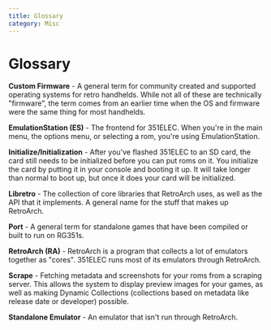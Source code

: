 ```yaml
---
title: Glossary
category: Misc
---
```


# Glossary

**Custom Firmware** - A general term for community created and supported operating systems for retro handhelds. While not all of these are technically "firmware", the term comes from an earlier time when the OS and firmware were the same thing for most handhelds.

**EmulationStation (ES)** - The frontend for 351ELEC. When you're in the main menu, the options menu, or selecting a rom, you're using EmulationStation.

**Initialize/Initialization** - After you've flashed 351ELEC to an SD card, the card still needs to be initialized before you can put roms on it. You initialize the card by putting it in your console and booting it up. It will take longer than normal to boot up, but once it does your card will be initialized.

**Libretro** - The collection of core libraries that RetroArch uses, as well as the API that it implements. A general name for the stuff that makes up RetroArch.

**Port** - A general term for standalone games that have been compiled or built to run on RG351s.

**RetroArch (RA)** - RetroArch is a program that collects a lot of emulators together as "cores". 351ELEC runs most of its emulators through RetroArch.

**Scrape** - Fetching metadata and screenshots for your roms from a scraping server. This allows the system to display preview images for your games, as well as making Dynamic Collections (collections based on metadata like release date or developer) possible.

**Standalone Emulator** - An emulator that isn't run through RetroArch.